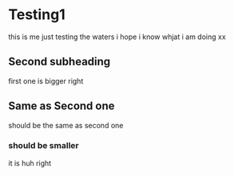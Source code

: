 # Testing1
this is me just testing the waters 
i hope i know whjat i am doing xx

## Second subheading
first one is bigger right


## Same as Second one
should be the same as second one


### should be smaller
it is huh right
